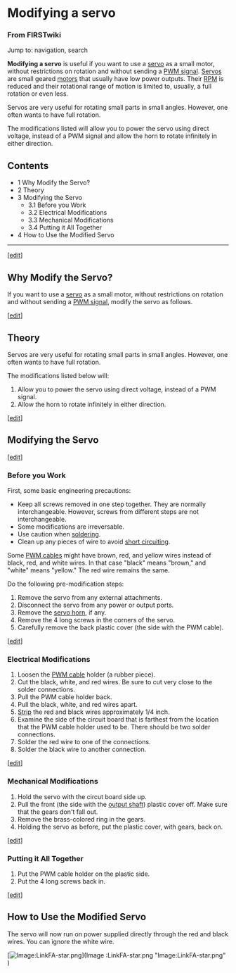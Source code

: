 # Modifying a servo

### From FIRSTwiki

Jump to: navigation, search

**Modifying a servo** is useful if you want to use a [servo](Servo "Servo" ) as a small motor, without restrictions on rotation and without sending a [PWM signal](PWM_signal "PWM signal" ). [Servos](Servo "Servo" ) are small geared [motors](Motor "Motor" ) that usually have low power outputs. Their [RPM](/index.php?title=RPM&action=edit "RPM" ) is reduced and their rotational range of motion is limited to, usually, a full rotation or even less. 

Servos are very useful for rotating small parts in small angles. However, one
often wants to have full rotation.

The modifications listed will allow you to power the servo using direct
voltage, instead of a PWM signal and allow the horn to rotate infinitely in
either direction.

## Contents

  * 1 Why Modify the Servo?
  * 2 Theory
  * 3 Modifying the Servo
    * 3.1 Before you Work
    * 3.2 Electrical Modifications
    * 3.3 Mechanical Modifications
    * 3.4 Putting it All Together
  * 4 How to Use the Modified Servo  
---  
  
[[edit](/index.php?title=Modifying_a_servo&action=edit&section=1 "Edit
section: Why Modify the Servo?" )]

## Why Modify the Servo?

If you want to use a [servo](Servo "Servo" ) as a small motor,
without restrictions on rotation and without sending a [PWM
signal](PWM_signal "PWM signal" ), modify the servo as follows.

[[edit](/index.php?title=Modifying_a_servo&action=edit&section=2 "Edit
section: Theory" )]

## Theory

Servos are very useful for rotating small parts in small angles. However, one
often wants to have full rotation.

The modifications listed below will:

  1. Allow you to power the servo using direct voltage, instead of a PWM signal. 
  2. Allow the horn to rotate infinitely in either direction. 

[[edit](/index.php?title=Modifying_a_servo&action=edit&section=3 "Edit
section: Modifying the Servo" )]

## Modifying the Servo

[[edit](/index.php?title=Modifying_a_servo&action=edit&section=4 "Edit
section: Before you Work" )]

### Before you Work

First, some basic engineering precautions:

  * Keep all screws removed in one step together. They are normally interchangeable. However, screws from different steps are not interchangeable. 
  * Some modifications are irreversable. 
  * Use caution when [soldering](Soldering "Soldering" ). 
  * Clean up any pieces of wire to avoid [short circuiting](Short_circuit "Short circuit" ). 

Some [PWM cables](PWM_cable "PWM cable" ) might have brown, red,
and yellow wires instead of black, red, and white wires. In that case "black"
means "brown," and "white" means "yellow." The red wire remains the same.

Do the following pre-modification steps:

  1. Remove the servo from any external attachments. 
  2. Disconnect the servo from any power or output ports. 
  3. Remove the [servo horn](/index.php?title=Servo_horn&action=edit "Servo horn" ), if any. 
  4. Remove the 4 long screws in the corners of the servo. 
  5. Carefully remove the back plastic cover (the side with the PWM cable). 

[[edit](/index.php?title=Modifying_a_servo&action=edit&section=5 "Edit
section: Electrical Modifications" )]

### Electrical Modifications

  1. Loosen the [PWM cable](PWM_cable "PWM cable" ) holder (a rubber piece). 
  2. Cut the black, white, and red wires. Be sure to cut very close to the solder connections. 
  3. Pull the PWM cable holder back. 
  4. Pull the black, white, and red wires apart. 
  5. [Strip](Wire_stripping "Wire stripping" ) the red and black wires approximately 1/4 inch. 
  6. Examine the side of the circuit board that is farthest from the location that the PWM cable holder used to be. There should be two solder connections. 
  7. Solder the red wire to one of the connections. 
  8. Solder the black wire to another connection. 

[[edit](/index.php?title=Modifying_a_servo&action=edit&section=6 "Edit
section: Mechanical Modifications" )]

### Mechanical Modifications

  1. Hold the servo with the circut board side up. 
  2. Pull the front (the side with the [output shaft](/index.php?title=Output_shaft&action=edit "Output shaft" )) plastic cover off. Make sure that the gears don't fall out. 
  3. Remove the brass-colored ring in the gears. 
  4. Holding the servo as before, put the plastic cover, with gears, back on. 

[[edit](/index.php?title=Modifying_a_servo&action=edit&section=7 "Edit
section: Putting it All Together" )]

### Putting it All Together

  1. Put the PWM cable holder on the plastic side. 
  2. Put the 4 long screws back in. 

[[edit](/index.php?title=Modifying_a_servo&action=edit&section=8 "Edit
section: How to Use the Modified Servo" )]

## How to Use the Modified Servo

The servo will now run on power supplied directly through the red and black
wires. You can ignore the white wire.

[![Image:LinkFA-star.png](/media/6/60/LinkFA-star.png)](Image
:LinkFA-star.png "Image:LinkFA-star.png" )


